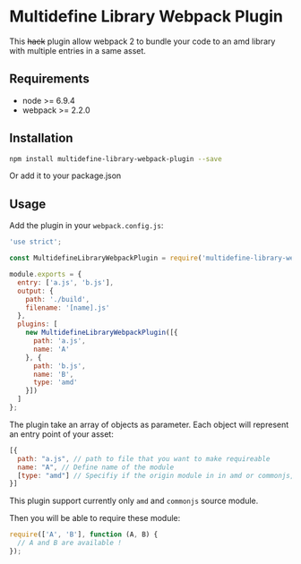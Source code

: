 # Multidefine Library Webpack Plugin

This <s>hack</s> plugin allow webpack 2 to bundle your code to an amd library with multiple entries in a same asset.

## Requirements

- node >= 6.9.4
- webpack >= 2.2.0

## Installation

```bash
npm install multidefine-library-webpack-plugin --save
```

Or add it to your package.json

## Usage

Add the plugin in your `webpack.config.js`:

```javascript
'use strict';

const MultidefineLibraryWebpackPlugin = require('multidefine-library-webpack-plugin');

module.exports = {
  entry: ['a.js', 'b.js'],
  output: {
    path: './build',
    filename: '[name].js'
  },
  plugins: [
    new MultidefineLibraryWebpackPlugin([{
      path: 'a.js',
      name: 'A'
    }, {
      path: 'b.js',
      name: 'B',
      type: 'amd'
    }])
  ]
};
```

The plugin take an array of objects as parameter. Each object will represent an entry point of your asset:
```javascript
[{
  path: "a.js", // path to file that you want to make requireable
  name: "A", // Define name of the module
  [type: "amd"] // Specifiy if the origin module in in amd or commonjs, default value is commonjs
}]
```
This plugin support currently only `amd` and `commonjs` source module.

Then you will be able to require these module:

```javascript
require(['A', 'B'], function (A, B) {
  // A and B are available !
});
```
